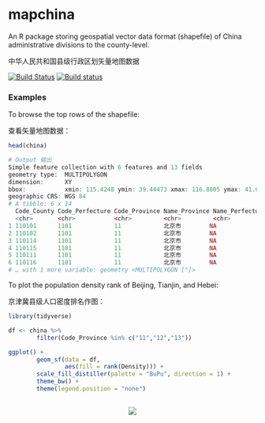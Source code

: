 # mapchina

An R package storing geospatial vector data format (shapefile) of China administrative divisions to the county-level.

中华人民共和国县级行政区划矢量地图数据

[![Build Status](https://travis-ci.org/xmc811/mapchina.svg?branch=master)](https://travis-ci.org/xmc811/mapchina)
[![Build status](https://ci.appveyor.com/api/projects/status/lrtfd685ytnj9yvd/branch/master?svg=true)](https://ci.appveyor.com/project/xmc811/mapchina/branch/master)


### Examples

To browse the top rows of the shapefile:

查看矢量地图数据：

```R
head(china)
```

```R
# Output 输出
Simple feature collection with 6 features and 13 fields
geometry type:  MULTIPOLYGON
dimension:      XY
bbox:           xmin: 115.4248 ymin: 39.44473 xmax: 116.8805 ymax: 41.05936
geographic CRS: WGS 84
# A tibble: 6 x 14
  Code_County Code_Perfecture Code_Province Name_Province Name_Perfecture Name_County Pinyin Pop_2000 Pop_2010 Pop_2017 Pop_2018   Area Density
  <chr>       <chr>           <chr>         <chr>         <chr>           <chr>       <chr>     <dbl>    <dbl>    <dbl>    <dbl>  <dbl>   <dbl>
1 110101      1101            11            北京市        NA              东城区      Dōngc…   881763   919253       NA   822000   41.8  19670.
2 110102      1101            11            北京市        NA              西城区      Xīché…  1232823  1243315       NA  1179000   50.5  23360.
3 110114      1101            11            北京市        NA              昌平区      Chāng…   614821  1660501       NA  2108000 1342     1571.
4 110115      1101            11            北京市        NA              大兴区      Dàxīn…   671444  1365112       NA  1796000 1053     1706.
5 110111      1101            11            北京市        NA              房山区      Fángs…   814367   944832       NA  1188000 1995      595.
6 110116      1101            11            北京市        NA              怀柔区      Huáir…   296002   372887       NA   414000 2123      195.
# … with 1 more variable: geometry <MULTIPOLYGON [°]>
```

To plot the population density rank of Beijing, Tianjin, and Hebei:

京津冀县级人口密度排名作图：

```R
library(tidyverse)

df <- china %>%
        filter(Code_Province %in% c("11","12","13"))

ggplot() +
        geom_sf(data = df,
                aes(fill = rank(Density))) +
        scale_fill_distiller(palette = "BuPu", direction = 1) +
        theme_bw() +
        theme(legend.position = "none")
        
```

<p align="center">
<img src=https://github.com/xmc811/mapchina/blob/master/images/plot_1.png/>
</p>



